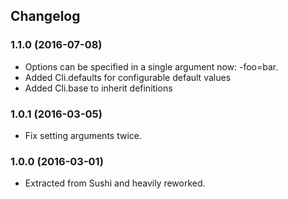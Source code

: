## Changelog 

### 1.1.0 (2016-07-08)

* Options can be specified in a single argument now: -foo=bar.
* Added Cli.defaults for configurable default values
* Added Cli.base to inherit definitions


### 1.0.1 (2016-03-05)

* Fix setting arguments twice.


### 1.0.0 (2016-03-01)

* Extracted from Sushi and heavily reworked.
